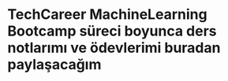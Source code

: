 # TechCareer MachineLearning Bootcamp süreci boyunca ders notlarımı ve ödevlerimi buradan paylaşacağım
